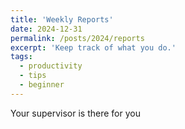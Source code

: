 ```yaml
---
title: 'Weekly Reports'
date: 2024-12-31
permalink: /posts/2024/reports
excerpt: 'Keep track of what you do.'
tags:
  - productivity
  - tips
  - beginner
---
```


Your supervisor is there for you